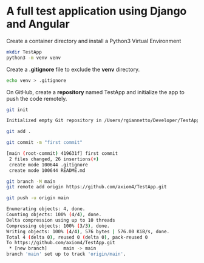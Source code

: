 # A full test application using Django and Angular

Create a container directory and install a Python3 Virtual Environment

```bash
mkdir TestApp
python3 -m venv venv
```

Create a **.gitignore** file to exclude the **venv** directory.

```bash
echo venv > .gitignore
```

On GitHub, create a **repository** named TestApp and initialize the app to push the code remotely.

```bash
git init

Initialized empty Git repository in /Users/rgiannetto/Developer/TestApp/.git/
```

```bash
git add .
```

```bash
git commit -m "first commit"

[main (root-commit) 419631f] first commit
 2 files changed, 26 insertions(+)
 create mode 100644 .gitignore
 create mode 100644 README.md
```

```bash
git branch -M main
git remote add origin https://github.com/axiom4/TestApp.git
```

```bash
git push -u origin main

Enumerating objects: 4, done.
Counting objects: 100% (4/4), done.
Delta compression using up to 10 threads
Compressing objects: 100% (3/3), done.
Writing objects: 100% (4/4), 576 bytes | 576.00 KiB/s, done.
Total 4 (delta 0), reused 0 (delta 0), pack-reused 0
To https://github.com/axiom4/TestApp.git
 * [new branch]      main -> main
branch 'main' set up to track 'origin/main'.
```
